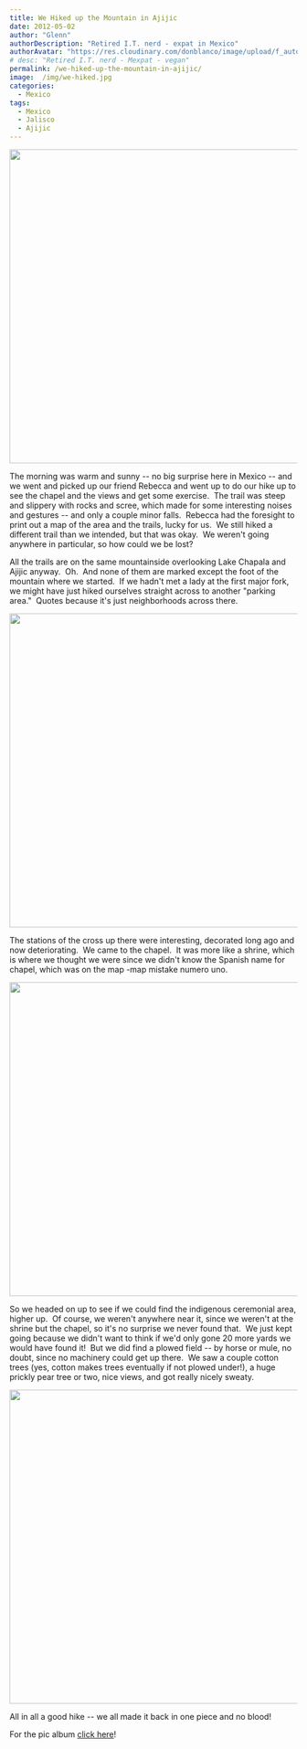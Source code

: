 ```yaml
---
title: We Hiked up the Mountain in Ajijic
date: 2012-05-02
author: "Glenn"
authorDescription: "Retired I.T. nerd - expat in Mexico"
authorAvatar: "https://res.cloudinary.com/donblanco/image/upload/f_auto,q_auto/Vagabondians/avatar-small.png"
# desc: "Retired I.T. nerd - Mexpat - vegan"
permalink: /we-hiked-up-the-mountain-in-ajijic/
image:  /img/we-hiked.jpg
categories:
  - Mexico
tags:
  - Mexico
  - Jalisco
  - Ajijic
---
```

<img alt="" src="https://fbcdn-sphotos-a.akamaihd.net/hphotos-ak-snc7/318145_10150874198573993_677503992_11798280_942954306_n.jpg" alt="" width="550" />

The morning was warm and sunny -- no big surprise here in Mexico -- and we went and picked up our friend Rebecca and went up to do our hike up to see the chapel and the views and get some exercise.  The trail was steep and slippery with rocks and scree, which made for some interesting noises and gestures -- and only a couple minor falls.  Rebecca had the foresight to print out a map of the area and the trails, lucky for us.  We still hiked a different trail than we intended, but that was okay.  We weren't going anywhere in particular, so how could we be lost?

All the trails are on the same mountainside overlooking Lake Chapala and Ajijic anyway.  Oh.  And none of them are marked except the foot of the mountain where we started.  If we hadn't met a lady at the first major fork, we might have just hiked ourselves straight across to another "parking area."  Quotes because it's just neighborhoods across there.

<img alt="" src="https://a5.sphotos.ak.fbcdn.net/hphotos-ak-ash3/544696_10150874160073993_677503992_11798196_813627107_n.jpg" alt="" width="550" />

The stations of the cross up there were interesting, decorated long ago and now deteriorating.  We came to the chapel.  It was more like a shrine, which is where we thought we were since we didn't know the Spanish name for chapel, which was on the map -map mistake numero uno.

<img alt="" src="https://a7.sphotos.ak.fbcdn.net/hphotos-ak-prn1/546072_10150874185228993_677503992_11798253_1136932813_n.jpg" alt="" width="550" />

So we headed on up to see if we could find the indigenous ceremonial area, higher up.  Of course, we weren't anywhere near it, since we weren't at the shrine but the chapel, so it's no surprise we never found that.  We just kept going because we didn't want to think if we'd only gone 20 more yards we would have found it!  But we did find a plowed field -- by horse or mule, no doubt, since no machinery could get up there.  We saw a couple cotton trees (yes, cotton makes trees eventually if not plowed under!), a huge prickly pear tree or two, nice views, and got really nicely sweaty.

<img alt="" src="https://fbcdn-sphotos-a.akamaihd.net/hphotos-ak-snc7/74785_10150874195078993_677503992_11798276_987421363_n.jpg" alt="" width="550" />

All in all a good hike -- we all made it back in one piece and no blood!

For the pic album [click here][1]!

 [1]: https://www.facebook.com/media/set/?set=a.10150874146793993.474874.677503992&type=1
